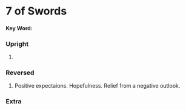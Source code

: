# 7 of Swords

#### Key Word:



### Upright

1) 



### Reversed

1) Positive expectaions. Hopefulness. Relief from a negative outlook.



### Extra

